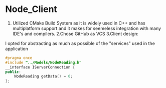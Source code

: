 # Node_Client
1. Utilized CMake Build System as it is widely used in C++ and has multiplatform support and it makes for seemeless integration with many IDE's and compilers.
2.Chose GitHub as VCS
3.Client design:

I opted for abstracting as much as possible of the "services" used in the application 
``` cpp 
#pragma once
#include "../Models/NodeReading.h"
__interface IServerConnection {
public:
	NodeReading getData() = 0;
};

```
